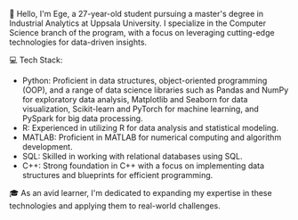 👋 Hello, I'm Ege, a 27-year-old student pursuing a master's degree in Industrial Analytics at Uppsala University. I specialize in the Computer Science branch of the program, with a focus on leveraging cutting-edge technologies for data-driven insights.

💻 Tech Stack:

- Python: Proficient in data structures, object-oriented programming (OOP), and a range of data science libraries such as Pandas and NumPy for exploratory data analysis, Matplotlib and Seaborn for data visualization, Scikit-learn and PyTorch for machine learning, and PySpark for big data processing.
- R: Experienced in utilizing R for data analysis and statistical modeling.
- MATLAB: Proficient in MATLAB for numerical computing and algorithm development.
- SQL: Skilled in working with relational databases using SQL.
- C++: Strong foundation in C++ with a focus on implementing data structures and blueprints for efficient programming.

🎓 As an avid learner, I'm dedicated to expanding my expertise in these technologies and applying them to real-world challenges.
